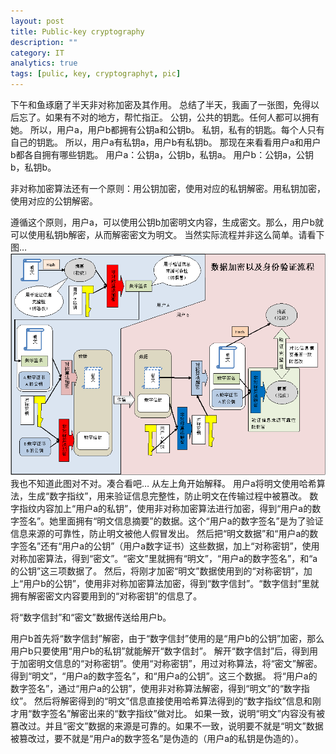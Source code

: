 ```yaml
---
layout: post
title: Public-key cryptography
description: ""
category: IT
analytics: true
tags: [pulic, key, cryptographyt, pic]
---
```


下午和鱼琢磨了半天非对称加密及其作用。
总结了半天，我画了一张图，免得以后忘了。如果有不对的地方，帮忙指正。
公钥，公共的钥匙。任何人都可以拥有她。
所以，用户a，用户b都拥有公钥a和公钥b。
私钥，私有的钥匙。每个人只有自己的钥匙。
所以，用户a有私钥a，用户b有私钥b。
那现在来看看用户a和用户b都各自拥有哪些钥匙。
用户a：公钥a，公钥b，私钥a。
用户b：公钥a，公钥b，私钥b。

非对称加密算法还有一个原则：用公钥加密，使用对应的私钥解密。用私钥加密，使用对应的公钥解密。

遵循这个原则，用户a，可以使用公钥b加密明文内容，生成密文。那么，用户b就可以使用私钥b解密，从而解密密文为明文。
当然实际流程并非这么简单。请看下图…
<img src="/image/Public-key-cryptography.PNG" width="700" title="Public-key-cryptography" />
我也不知道此图对不对。凑合看吧…
从左上角开始解释。
用户a将明文使用哈希算法，生成“数字指纹”，用来验证信息完整性，防止明文在传输过程中被篡改。
数字指纹内容加上“用户a的私钥”，使用非对称加密算法进行加密，得到“用户a的数字签名”。她里面拥有“明文信息摘要”的数据。这个“用户a的数字签名”是为了验证信息来源的可靠性，防止明文被他人假冒发出。
然后把“明文数据”和“用户a的数字签名”还有“用户a的公钥”（用户a数字证书）这些数据，加上“对称密钥”，使用对称加密算法，得到“密文”。“密文”里就拥有“明文”，“用户a的数字签名”，和“a的公钥”这三项数据了。
然后，将刚才加密“明文”数据使用到的“对称密钥”，加上“用户b的公钥”，使用非对称加密算法加密，得到“数字信封”。“数字信封”里就拥有解密密文内容要用到的“对称密钥”的信息了。

将“数字信封”和“密文”数据传送给用户b。

用户b首先将“数字信封”解密，由于“数字信封”使用的是“用户b的公钥”加密，那么用户b只要使用“用户b的私钥”就能解开“数字信封”。
解开“数字信封”后，得到用于加密明文信息的“对称密钥”。使用“对称密钥”，用过对称算法，将“密文”解密。得到“明文”，“用户a的数字签名”，和“用户a的公钥”。这三个数据。
将“用户a的数字签名”，通过“用户a的公钥”，使用非对称算法解密，得到“明文”的“数字指纹”。
然后将解密得到的“明文”信息直接使用哈希算法得到的“数字指纹”信息和刚才用“数字签名”解密出来的“数字指纹”做对比。
如果一致，说明“明文”内容没有被篡改过。并且“密文”数据的来源是可靠的。如果不一致，说明要不就是“明文”数据被篡改过，要不就是“用户a的数字签名”是伪造的（用户a的私钥是伪造的）。
